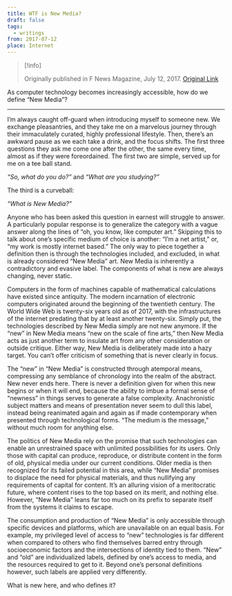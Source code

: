 ```yaml
---
title: WTF is New Media?
draft: false
tags:
  - writings
from: 2017-07-12
place: Internet
---
```

> [!info] 
> 
> Originally published in F News Magazine, July 12, 2017. [Original Link](https://fnewsmagazine.com/2017/07/wtf-is-new-media/)

As computer technology becomes increasingly accessible, how do we define “New Media”?

---

I’m always caught off-guard when introducing myself to someone new. We exchange pleasantries, and they take me on a marvelous journey through their immaculately curated, highly professional lifestyle. Then, there’s an awkward pause as we each take a drink, and the focus shifts. The first three questions they ask me come one after the other, the same every time, almost as if they were foreordained. The first two are simple, served up for me on a tee ball stand. 

_“So, what do you do?”_ and _“What are you studying?”_

The third is a curveball:

_“What is New Media?”_

Anyone who has been asked this question in earnest will struggle to answer. A particularly popular response is to generalize the category with a vague answer along the lines of “oh, you know, like computer art.” Skipping this to talk about one’s specific medium of choice is another: “I’m a net artist,” or, “my work is mostly internet based.” The only way to piece together a definition then is through the technologies included, and excluded, in what is already considered “New Media” art. New Media is inherently a contradictory and evasive label. The components of what is new are always changing, never static.

Computers in the form of machines capable of mathematical calculations have existed since antiquity. The modern incarnation of electronic computers originated around the beginning of the twentieth century. The World Wide Web is twenty-six years old as of 2017, with the infrastructures of the internet predating that by at least another twenty-six. Simply put, the technologies described by New Media simply are not new anymore. If the “new” in New Media means “new on the scale of fine arts,” then New Media acts as just another term to insulate art from any other consideration or outside critique. Either way, New Media is deliberately made into a hazy target. You can’t offer criticism of something that is never clearly in focus.

The “new” in “New Media” is constructed through atemporal means, compressing any semblance of chronology into the realm of the abstract. New never ends here. There is never a definition given for when this new begins or when it will end, because the ability to imbue a formal sense of “newness” in things serves to generate a false complexity. Anachronistic subject matters and means of presentation never seem to dull this label, instead being reanimated again and again as if made contemporary when presented through technological forms. “The medium is the message,” without much room for anything else.

The politics of New Media rely on the promise that such technologies can enable an unrestrained space with unlimited possibilities for its users. Only those with capital can produce, reproduce, or distribute content in the form of old, physical media under our current conditions. Older media is then recognized for its failed potential in this area, while “New Media” promises to displace the need for physical materials, and thus nullifying any requirements of capital for content. It’s an alluring vision of a meritocratic future, where content rises to the top based on its merit, and nothing else. However, “New Media” leans far too much on its prefix to separate itself from the systems it claims to escape.

The consumption and production of “New Media” is only accessible through specific devices and platforms, which are unavailable on an equal basis. For example, my privileged level of access to “new” technologies is far different when compared to others who find themselves barred entry through socioeconomic factors and the intersections of identity tied to them. “New” and “old” are individualized labels, defined by one’s access to media, and the resources required to get to it. Beyond one’s personal definitions however, such labels are applied very differently.

What is new here, and who defines it?

